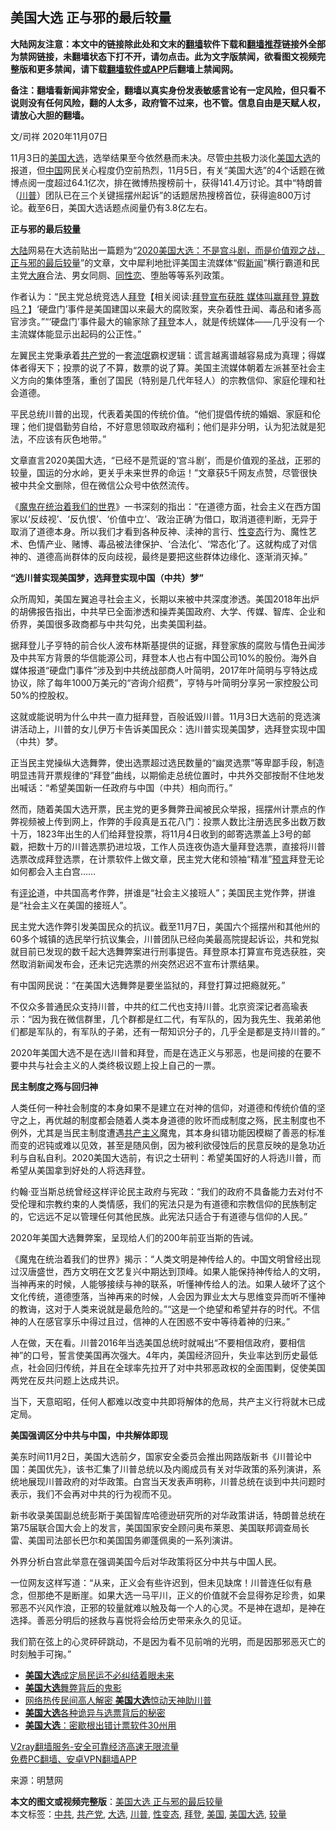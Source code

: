  <h2>美国大选 正与邪的最后较量</h2> <p class="notice"><b>大陆网友注意：本文中的链接除此处和文末的<a href="https://github.com/bannedbook/fanqiang" >翻墙</a>软件下载和<a href="https://github.com/killgcd/justmysocks/blob/master/README.md">翻墙推荐</a>链接外全部为禁网链接，未翻墙状态下打不开，请勿点击。此为文字版禁闻，欲看图文视频完整版和更多禁闻，请下载<a href="https://github.com/bannedbook/fanqiang">翻墙软件或APP</a>后翻墙上禁闻网。</p><p>备注：翻墙看新闻非常安全，翻墙以真实身份发表敏感言论有一定风险，但只看不说则没有任何风险，翻的人太多，政府管不过来，也不管。信息自由是天赋人权，请放心大胆的翻墙。</b></p>  <div class="entry"> <p></p> <p>文/司祥 2020年11月07日</p> <p>11月3日的<a href="https://www.bannedbook.org/bnews/tag/%e7%be%8e%e5%9b%bd%e5%a4%a7%e9%80%89/" class="st_tag internal_tag" rel="tag" title="标签 美国大选 下的日志">美国大选</a>，选举结果至今依然悬而未决。尽管<a href="https://www.bannedbook.org/bnews/tag/%e4%b8%ad%e5%85%b1/" class="st_tag internal_tag" rel="tag" title="标签 中共 下的日志">中共</a>极力淡化<a href="https://www.bannedbook.org/bnews/tag/%e7%be%8e%e5%9b%bd/" class="st_tag internal_tag" rel="tag" title="标签 美国 下的日志">美国</a><a href="https://www.bannedbook.org/bnews/tag/%e5%a4%a7%e9%80%89/" class="st_tag internal_tag" rel="tag" title="标签 大选 下的日志">大选</a>的报道，但<span class='wp_keywordlink_affiliate'><a href="https://www.bannedbook.org/" title="中国" target="_blank">中国</a></span>网民关心程度仍空前热烈，11月5日，有关“美国大选”的4个话题在微博点阅一度超过64.1亿次，排在微博热搜榜前十，获得141.4万讨论。其中“特朗普（<a href="https://www.bannedbook.org/bnews/tag/%e5%b7%9d%e6%99%ae/" class="st_tag internal_tag" rel="tag" title="标签 川普 下的日志">川普</a>）团队已在三个关键摇摆州起诉”的话题居热搜榜首位，获得逾800万讨论。截至6日，美国大选话题点阅量仍有3.8亿左右。</p> <p><b>正与邪的最后<a href="https://www.bannedbook.org/bnews/tag/%E8%BE%83%E9%87%8F/" class="st_tag internal_tag" rel="tag" title="标签 较量 下的日志">较量</a></b></p> <p><span class='wp_keywordlink_affiliate'><a href="https://www.bannedbook.org/" title="大陆" target="_blank">大陆</a></span>网易在大选前贴出一篇题为“<a href="https://www.bannedbook.org/bnews/topimagenews/20201106/1426787.html">2020美国大选：不是宫斗剧，而是价值观之战，正与邪的最后较量</a>”的文章，文中犀利地批评美国主流媒体“假<span class='wp_keywordlink_affiliate'><a href="https://www.bannedbook.org/" title="新闻">新闻</a></span>”横行霸道和民主党<span class='wp_keywordlink'><a href="https://www.bannedbook.org/bnews/lifebaike/20181016/1013890.html" title="中国留学生试了一下大麻 结果死在回国路上" target="_blank">大麻</a></span>合法、男女同厕、<span class='wp_keywordlink'><a href="https://www.bannedbook.org/forum57/topic6302.html" title="我所知道的地球历史与奥秘篇（十）：同性恋与吸毒" target="_blank">同性恋</a></span>、堕胎等等系列政策。</p> <p>作者认为：“民主党总统竞选人<span class='wp_keywordlink'><a href="https://www.bannedbook.org/bnews/comments/20201018/1415809.html" title="“硬盘门”再爆：拿中共华信10％股的“大人物”正是拜登" target="_blank">拜登</a></span>【相关阅读:<a href='https://www.bannedbook.org/bnews/bannedvideo/20201108/1427594.html' target='_blank'>拜登宣布获胜 媒体叫赢拜登 算数吗？</a>】‘硬盘门’事件是美国建国以来最大的腐败案，夹杂着性丑闻、毒品和诸多高官涉贪。”“‘硬盘门’事件最大的输家除了<a href="https://www.bannedbook.org/bnews/tag/%e6%8b%9c%e7%99%bb/" class="st_tag internal_tag" rel="tag" title="标签 拜登 下的日志">拜登</a>本人，就是传统媒体——几乎没有一个主流媒体能显示出起码的公正性。”</p> <p>左翼民主党秉承着<a href="https://www.bannedbook.org/bnews/tag/%e5%85%b1%e4%ba%a7%e5%85%9a/" class="st_tag internal_tag" rel="tag" title="标签 共产党 下的日志">共产党</a>的一套<span class='wp_keywordlink'><a href="https://www.bannedbook.org/forum11/topic282.html" title="禁片：评中国共产党的流氓本性" target="_blank">流氓</a></span>霸权逻辑：谎言越离谱越容易成为真理；得媒体者得天下；投票的说了不算，数票的说了算。美国主流媒体朝着左派甚至社会主义方向的集体堕落，重创了国民（特别是几代年轻人）的宗教信仰、家庭伦理和社会道德。</p> <p>平民总统川普的出现，代表着美国的传统价值。“他们提倡传统的婚姻、家庭和伦理；他们提倡勤劳自给，不好意思领取政府福利；他们是非分明，认为犯法就是犯法，不应该有灰色地带。”</p>  <p>文章直言2020美国大选，“已经不是荒诞的‘宫斗剧’，而是价值观的圣战，正邪的较量，国运的分水岭，更关乎未来世界的命运！”文章获5千网友点赞，尽管很快被中共全文删除，但在微信公众号中依然流传。</p> <p>《<span class='wp_keywordlink'><a href="https://www.bannedbook.org/forum2/topic6747.html" title="《魔鬼在统治着我们的世界》" target="_blank">魔鬼在统治着我们的世界</a></span>》一书深刻的指出：“在道德方面，社会主义在西方国家以‘反歧视’、‘反仇恨’、‘价值中立’、‘政治正确’为借口，取消道德判断，无异于取消了道德本身。所以我们才看到各种反神、渎神的言行、<a href="https://www.bannedbook.org/bnews/tag/%e6%80%a7%e5%8f%98%e6%80%81/" class="st_tag internal_tag" rel="tag" title="标签 性变态 下的日志">性变态</a>行为、魔性艺术、色情产业、赌博、毒品被法律保护、‘合法化’、‘常态化’了。这就构成了对信神的、道德高尚群体的反向歧视，最终是要把这些群体边缘化、逐渐消灭掉。”</p> <p><b>“选川普实现美国梦，选拜登实现中国（中共）梦”</b></p> <p>众所周知，美国左翼追寻社会主义，长期以来被中共深度渗透。美国2018年出炉的胡佛报告指出，中共早已全面渗透和操弄美国政府、大学、传媒、智库、企业和侨界，美国很多政商都与中共勾兑，出卖美国利益。</p> <p>据拜登儿子亨特的前合伙人波布林斯基提供的证据，拜登家族的腐败与情色丑闻涉及中共军方背景的华信能源公司，拜登本人也占有中国公司10%的股份。海外自媒体报道“硬盘门事件”涉及到中共统战部商人叶简明，2017年叶简明与亨特达成协议，除了每年1000万美元的“咨询介绍费”，亨特与叶简明分享另一家控股公司50%的控股权。</p> <p>这就或能说明为什么中共一直力挺拜登，百般诋毁川普。11月3日大选前的竞选演讲活动上，川普的女儿伊万卡告诉美国民众：选川普实现美国梦，选拜登实现中国（中共）梦。</p> <p>正当民主党操纵大选舞弊，使出选票超过选民数量的“幽灵选票”等卑鄙手段，制造明显违背开票规律的“拜登”曲线，以期偷走总统位置时，中共外交部按耐不住地发出喊话：“希望美国新一任政府与中国（中共）相向而行。”</p> <p>然而，随着美国大选开票，民主党的更多舞弊丑闻被民众举报，摇摆州计票点的作弊视频被上传到网上，作弊的手段真是五花八门：投票人数比注册选民多出数万数十万，1823年出生的人们给拜登投票，将11月4日收到的邮寄选票盖上3号的邮戳，把数十万的川普选票扔进垃圾，工作人员连夜伪造大量拜登选票，直接将川普选票改成拜登选票，在计票软件上做文章，民主党大佬和领袖“精准”<span class='wp_keywordlink'><a href="https://www.bannedbook.org/forum5/" title="预言玄学禁书下载" rel="nofollow">预言</a></span>拜登无论如何都会入主白宫……</p>  <p>有<span class='wp_keywordlink_affiliate'><a href="https://www.bannedbook.org/bnews/comments/" title="新闻评论" target="_blank">评论</a></span>道，中共国高考作弊，拼谁是“社会主义接班人”；美国民主党作弊，拼谁是“社会主义在美国的接班人”。</p> <p>民主党大选作弊引发美国民众的抗议。截至11月7日，美国六个摇摆州和其他州的60多个城镇的选民举行抗议集会，川普团队已经向美最高院提起诉讼，共和党拟就目前已发现的数千起大选舞弊案进行刑事提告。拜登原本打算宣布竞选获胜，突然取消新闻发布会，还未记完选票的州突然迟迟不宣布计票结果。</p> <p>有中国网民说：“在美国大选舞弊是要坐监狱的，拜登打算过把瘾就死。”</p> <p>不仅众多普通民众支持川普，中共的红二代也支持川普。北京资深记者高瑜表示：“因为我在微信群里，几个群都是红二代，有军队的，因为我先生、我弟弟他们都是军队的，有军队的子弟，还有一帮知识分子的，几乎全是都是支持川普的。”</p> <p>2020年美国大选不是在选川普和拜登，而是在选正义与邪恶，也是间接的在要不要中共与社会主义的人类终极议题上投上自己的一票。</p> <p><b>民主制度之殇与回归神</b></p> <p>人类任何一种社会制度的本身如果不是建立在对神的信仰，对道德和传统价值的坚守之上，再优越的制度都会随着人类本身道德的败坏而成制度之殇，民主制度也不例外，尤其是当民主制度遭遇<span class='wp_keywordlink'><a href="https://www.bannedbook.org/forum2/topic6177.html" title="《共产主义的终极目的》" target="_blank">共产主义</a></span>魔鬼，其本身纠错功能因模糊了善恶的标准而变的迟钝或难以见效，甚至是随风倒，因为被利欲侵蚀后的民意反映的是急功近利与自私自利。2020美国大选前，有识之士研判：希望美国好的人将选川普，而希望从美国拿到好处的人将选拜登。</p> <p>约翰·亚当斯总统曾经这样评论民主政府与宪政：“我们的政府不具备能力去对付不受伦理和宗教约束的人类情感，我们的宪法只是为有道德和宗教信仰的民族制定的，它远远不足以管理任何其他民族。此宪法只适合于有道德与信仰的人民。”</p>  <p>2020年美国大选舞弊案，呈现给人们的200年前亚当斯的告诫。</p> <p>《魔鬼在统治着我们的世界》揭示：“人类文明是神传给人的。中国文明曾经出现过汉唐盛世，西方文明在文艺复兴中期达到顶峰。如果人能保持神传给人的文明，当神再来的时候，人能够接续与神的联系，听懂神传给人的法。如果人破坏了这个文化传统，道德堕落，当神再来的时候，人会因为罪业太大与思维变异而听不懂神的教诲，这对于人类来说就是最危险的。”“这是一个绝望和希望并存的时代。不信神的人在感官享乐中得过且过，信神的人在困惑不安中等待着神的归来。”</p> <p>人在做，天在看。川普2016年当选美国总统时就喊出“不要相信政府，要相信神”的口号，誓言使美国再次强大。4年内，美国经济回升，失业率达到历史最低点，社会回归传统，并且在全球率先拉开了对中共邪恶政权的全面围剿，促使美国两党在反共问题上达成共识。</p> <p>当下，天意昭昭，任何人都难以改变中共即将解体的危局，共产主义行将就木已成定局。</p> <p><b>美国强调区分中共与中国，中共解体即现</b></p> <p>美东时间11月2日，美国大选前夕，国家安全委员会推出网路版新书《川普论中国：美国优先》，该书汇集了川普总统以及内阁成员有关对华政策的系列演讲，系统地展现川普政府的对华政策。白宫当天发表声明称，川普总统在谈到中共问题时表示，我们不会再对中共的行为视而不见。</p> <p>新书收录美国副总统彭斯于美国智库哈德逊研究所的对华政策讲话，特朗普总统在第75届联合国大会上的发言，美国国家安全顾问奥布莱恩、美国联邦调查局长雷、美国司法部长巴尔和美国国务卿蓬佩奥的一系列演讲。</p> <p>外界分析白宫此举意在强调美国今后对华政策将区分中共与中国人民。</p>  <p>一位网友这样写道：“从来，正义会有些许迟到，但未见缺席！川普连任似有悬念，但那绝不是断崖。如果大选一马平川，正义的价值就不会显得弥足珍贵，如果邪恶不兴风作浪，正邪的较量就难以触及每一个人的心灵。不是神在退却，是神在选择。善恶分明后的拯救与喜悦将会给历史带来永久的见证。</p> <p>我们箭在弦上的心灵砰砰跳动，不是因为看不见前哨的光明，而是因那邪恶灭亡的时刻触手可掬。”</p> <ul class='op-related-articles' title='相关阅读'> <li><a href='https://www.bannedbook.org/bnews/baitai/20201108/1427691.html' target='_blank'><b>美国大选</b>成定局民运不必纠结着眼未来</a></li> <li><a href='https://www.bannedbook.org/bnews/comments/20201108/1427670.html' target='_blank'><b>美国大选</b>舞弊背后的鬼影</a></li> <li><a href='https://www.bannedbook.org/bnews/cbnews/20201108/1427593.html' target='_blank'>网络热传民间高人解密 <b>美国大选</b>惊动天神助川普</a></li> <li><a href='https://www.bannedbook.org/bnews/ssgc/20201107/1427454.html' target='_blank'><b>美国大选</b>各种诡异与选票背后的秘密</a></li> <li><a href='https://www.bannedbook.org/bnews/cbnews/20201107/1427453.html' target='_blank'><b>美国大选</b>：密歇根出错计票软件30州用</a></li> </ul> <p class="texttj"> <a href="https://www.bannedbook.org/forum23/topic22702.html" target="_blank">V2ray翻墙服务-安全可靠经济高速无限流量</a><br/> <a href="https://github.com/bannedbook/fanqiang/wiki/%E7%A6%81%E9%97%BB%E7%BD%91%E5%AE%89%E5%8D%93%E7%BF%BB%E5%A2%99%E6%96%B0%E9%97%BBAPP" target="_blank">免费PC翻墙、安卓VPN翻墙APP</a></p><p>来源：明慧网</p><a name='sharetosocial'></a>       <div><b>本文的图文或视频完整版</b>：<a href='https://www.bannedbook.org/bnews/topimagenews/20201108/1427716.html'>美国大选 正与邪的最后较量</a></div>  </div><!--END ENTRY--> <div class="postfooter"> <div>本文标签：<a href="https://www.bannedbook.org/bnews/tag/%e4%b8%ad%e5%85%b1/" rel="tag">中共</a>, <a href="https://www.bannedbook.org/bnews/tag/%e5%85%b1%e4%ba%a7%e5%85%9a/" rel="tag">共产党</a>, <a href="https://www.bannedbook.org/bnews/tag/%e5%a4%a7%e9%80%89/" rel="tag">大选</a>, <a href="https://www.bannedbook.org/bnews/tag/%e5%b7%9d%e6%99%ae/" rel="tag">川普</a>, <a href="https://www.bannedbook.org/bnews/tag/%e6%80%a7%e5%8f%98%e6%80%81/" rel="tag">性变态</a>, <a href="https://www.bannedbook.org/bnews/tag/%e6%8b%9c%e7%99%bb/" rel="tag">拜登</a>, <a href="https://www.bannedbook.org/bnews/tag/%e7%be%8e%e5%9b%bd/" rel="tag">美国</a>, <a href="https://www.bannedbook.org/bnews/tag/%e7%be%8e%e5%9b%bd%e5%a4%a7%e9%80%89/" rel="tag">美国大选</a>, <a href="https://www.bannedbook.org/bnews/tag/%E8%BE%83%E9%87%8F/" rel="tag">较量</a></div>  </div><!--END POSTFOOTER--> 